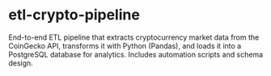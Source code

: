 # etl-crypto-pipeline
End-to-end ETL pipeline that extracts cryptocurrency market data from the CoinGecko API, transforms it with Python (Pandas), and loads it into a PostgreSQL database for analytics. Includes automation scripts and schema design.
